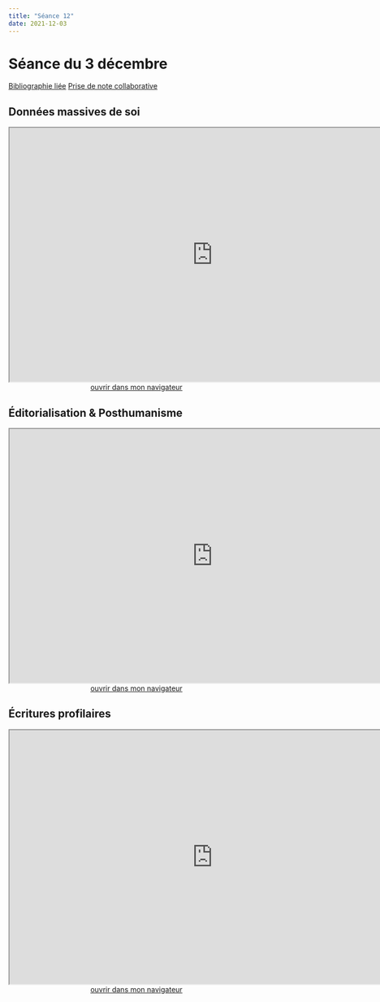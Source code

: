 ```yaml
--- 
title: "Séance 12"
date: 2021-12-03
---
```


# Séance du 3 décembre

[Bibliographie liée](https://www.zotero.org/groups/4276254/fra3826-a2021/collections/NMMMEKGT)
[Prise de note collaborative](https://demo.hedgedoc.org/7uDdH0JGScC2tYyVbEjwXw#)

## Données massives de soi

<iframe src="https://mmellet.github.io/fra3826_2021/slides/Seance-12-1.html" title="description"  height="500" width="800" allowfullscreen="allowfullscreen"></iframe>

<div style="text-align:center">
<a href="https://mmellet.github.io/fra3826_2021/slides/Seance-12-1.html" target="_blank">ouvrir dans mon navigateur</a>
</div>

## Éditorialisation & Posthumanisme

<iframe src="https://mmellet.github.io/fra3826_2021/slides/Seance-12-2.html" title="description" height="500" width="800" ></iframe>

<div style="text-align:center">
<a href="https://mmellet.github.io/fra3826_2021/slides/Seance-12-2.html" target="_blank">ouvrir dans mon navigateur</a>
</div>


## Écritures profilaires

<iframe src="https://mmellet.github.io/fra3826_2021/slides/Seance-12-3.html" title="description" height="500" width="800" ></iframe>

<div style="text-align:center">
<a href="https://mmellet.github.io/fra3826_2021/slides/Seance-12-3.html" target="_blank">ouvrir dans mon navigateur</a>
</div>
